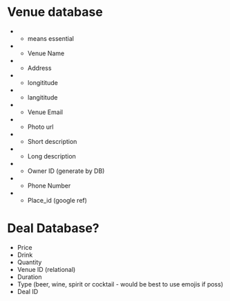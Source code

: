 # Venue database
- * means essential

- * Venue Name 
- * Address
- * longititude
- * langititude
- * Venue Email
- * Photo url
- * Short description
- * Long description
- * Owner ID (generate by DB)
- * Phone Number
- * Place_id (google ref)

# Deal Database?

- Price
- Drink
- Quantity
- Venue ID (relational)
- Duration
- Type (beer, wine, spirit or cocktail - would be best to use emojis if poss)
- Deal ID     

